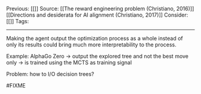Previous: [[]]
Source: [[The reward engineering problem  (Christiano, 2016)]][[Directions and desiderata for AI alignment (Christiano, 2017)]]
Consider: [[]]
Tags: 
______________

Making the agent output the optimization process as a whole instead of only its results could bring much more interpretability to the process.

Example: AlphaGo Zero
-> output the explored tree and not the best move only
-> is trained using the MCTS as training signal

Problem: how to I/O decision trees?

#FIXME 